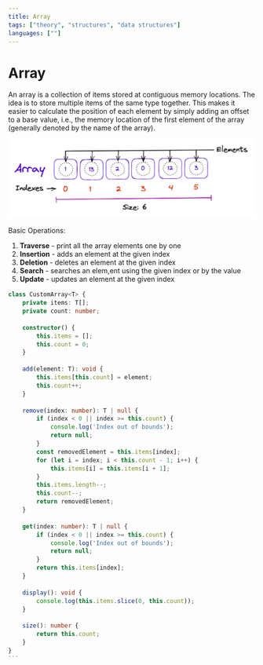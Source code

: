 ```yaml
---
title: Array
tags: ["theory", "structures", "data structures"]
languages: [""]
---
```


# Array

An array is a collection of items stored at contiguous memory locations. The idea is to store multiple items of the same type together. This makes it easier to calculate the position of each element by simply adding an offset to a base value, i.e., the memory location of the first element of the array (generally denoted by the name of the array).

![Array](https://raw.githubusercontent.com/AndersDeath/holy-theory/main/images/array.png)

Basic Operations:

1. **Traverse** - print all the array elements one by one
2. **Insertion** - adds an element at the given index
3. **Deletion** - deletes an element at the given index
4. **Search** - searches an elem,ent using the given index or by the value
5. **Update** - updates an element at the given index

````typescript
class CustomArray<T> {
    private items: T[];
    private count: number;

    constructor() {
        this.items = [];
        this.count = 0;
    }

    add(element: T): void {
        this.items[this.count] = element;
        this.count++;
    }

    remove(index: number): T | null {
        if (index < 0 || index >= this.count) {
            console.log('Index out of bounds');
            return null;
        }
        const removedElement = this.items[index];
        for (let i = index; i < this.count - 1; i++) {
            this.items[i] = this.items[i + 1];
        }
        this.items.length--;
        this.count--;
        return removedElement;
    }

    get(index: number): T | null {
        if (index < 0 || index >= this.count) {
            console.log('Index out of bounds');
            return null;
        }
        return this.items[index];
    }

    display(): void {
        console.log(this.items.slice(0, this.count));
    }

    size(): number {
        return this.count;
    }
}
```
